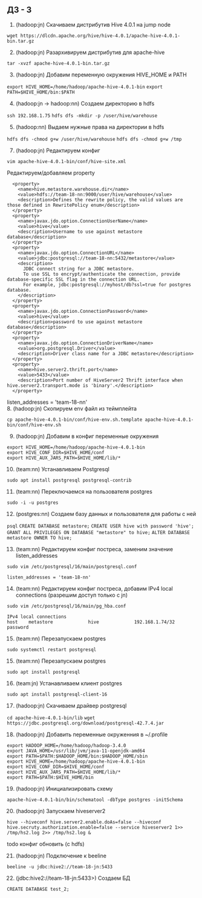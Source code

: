 ## ДЗ - 3

1. (hadoop:jn) Скачиваем дистрибутив Hive 4.0.1 на jump node 

```wget https://dlcdn.apache.org/hive/hive-4.0.1/apache-hive-4.0.1-bin.tar.gz```

2. (hadoop:jn) Разархивируем дистрибутив для apache-hive

```tar -xvzf apache-hive-4.0.1-bin.tar.gz ```

3. (hadoop:jn) Добавим переменную окружения HIVE_HOME и PATH

```export HIVE_HOME=/home/hadoop/apache-hive-4.0.1-bin```
```export PATH=$HIVE_HOME/bin:$PATH```

4. (hadoop:jn -> hadoop:nn) Создаем директорию в hdfs

```ssh 192.168.1.75```
```hdfs dfs -mkdir -p /user/hive/warehouse```

5. (hadoop:nn) Выдаем нужные права на директории в hdfs

```hdfs dfs -chmod g+w /user/hive/warehouse```
```hdfs dfs -chmod g+w /tmp```

<!-- 6. (hadoop:jn) Копируем конфиг

```cp apache-hive-4.0.1-bin/conf/hive-default.xml.template apache-hive-4.0.1-bin/conf/hive-site.xml``` -->

7. (hadoop:jn) Редактируем конфиг

```vim apache-hive-4.0.1-bin/conf/hive-site.xml```

Редактируем/добавляем property
```
  <property>
    <name>hive.metastore.warehouse.dir</name>
    <value>hdfs://team-18-nn:9000/user/hive/warehouse</value>
    <description>Defines the rewrite policy, the valid values are those defined in RewritePolicy enum</description>
  </property>
  <property>
    <name>javax.jdo.option.ConnectionUserName</name>
    <value>hive</value>
    <description>Username to use against metastore database</description>
  </property>
  <property>
    <name>javax.jdo.option.ConnectionURL</name>
    <value>jdbc:postgresql://team-18-nn:5432/metastore</value>
    <description>
      JDBC connect string for a JDBC metastore.
      To use SSL to encrypt/authenticate the connection, provide database-specific SSL flag in the connection URL.
      For example, jdbc:postgresql://myhost/db?ssl=true for postgres database.
    </description>
  </property>
  <property>
    <name>javax.jdo.option.ConnectionPassword</name>
    <value>hive</value>
    <description>password to use against metastore database</description>
  </property>
  <property>
    <name>javax.jdo.option.ConnectionDriverName</name>
    <value>org.postgresql.Driver</value>
    <description>Driver class name for a JDBC metastore</description>
  </property>
  <property>
    <name>hive.server2.thrift.port</name>
    <value>5433</value>
    <description>Port number of HiveServer2 Thrift interface when hive.server2.transport.mode is 'binary'.</description>
  </property>
```
listen_addresses = 'team-18-nn'  
8. (hadoop:jn) Скопируем env файл из теймплейта

```cp apache-hive-4.0.1-bin/conf/hive-env.sh.template apache-hive-4.0.1-bin/conf/hive-env.sh```

9. (hadoop:jn) Добавим в конфиг переменные окружения

```
export HIVE_HOME=/home/hadoop/apache-hive-4.0.1-bin
export HIVE_CONF_DIR=$HIVE_HOME/conf
export HIVE_AUX_JARS_PATH=$HIVE_HOME/lib/*
```

10. (team:nn) Устанавливаем Postgresql

```sudo apt install postgresql postgresql-contrib```

11. (team:nn) Переключаемся на пользователя postgres

```sudo -i -u postgres```

12. (postgres:nn) Создаем базу данных и пользователя для работы с ней

```psql```
```CREATE DATABASE metastore;```
```CREATE USER hive with password 'hive';```
```GRANT ALL PRIVILEGES ON DATABASE "metastore" to hive;```
```ALTER DATABASE metastore OWNER TO hive;```

13. (team:nn) Редактируем конфиг постреса, заменим значение listen_addresses

```sudo vim /etc/postgresql/16/main/postgresql.conf```

```listen_addresses = 'team-18-nn'```     

14. (team:nn) Редактируем конфиг постреса, добавим IPv4 local connections (разрешим доступ только с jn)

```
sudo vim /etc/postgresql/16/main/pg_hba.conf
```

```
IPv4 local connections 
host    metastore             hive             192.168.1.74/32            password
```

15. (team:nn) Перезапускаем postgres

```
sudo systemctl restart postgresql
```

15. (team:nn) Перезапускаем postgres
```
sudo apt install postgresql
```

16. (team:jn) Устанавливаем клиент postgres

```
sudo apt install postgresql-client-16
```

17. (hadoop:jn) Скачиваем драйвер postgresql

``cd apache-hive-4.0.1-bin/lib``
```wget https://jdbc.postgresql.org/download/postgresql-42.7.4.jar```

18. (hadoop:jn) Добавить переменные окруженния в ~/.profile

```
export HADOOP_HOME=/home/hadoop/hadoop-3.4.0
export JAVA_HOME=/usr/lib/jvm/java-11-openjdk-amd64
export PATH=$PATH:$HADOOP_HOME/bin:$HADOOP_HOME/sbin
export HIVE_HOME=/home/hadoop/apache-hive-4.0.1-bin
export HIVE_CONF_DIR=$HIVE_HOME/conf
export HIVE_AUX_JARS_PATH=$HIVE_HOME/lib/*
export PATH=$PATH:$HIVE_HOME/bin
```

19. (hadoop:jn) Инициализировать схему

```apache-hive-4.0.1-bin/bin/schematool -dbType postgres -initSchema```

20. (hadoop:jn) Запускаем hiveserver2

```hive --hiveconf hive.server2.enable.doAs=false --hiveconf hive.secruty.authorization.enable=false --service hiveserver2 1>> /tmp/hs2.log 2>> /tmp/hs2.log &```

todo конфиг обновить (c hdfs)

21. (hadoop:jn) Подключение к beeline

```beeline -u jdbc:hive2://team-18-jn:5433```

22. (jdbc:hive2://team-18-jn:5433>) Создаем БД

```CREATE DATABASE test_2;```